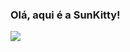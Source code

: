 ### Olá, aqui é a SunKitty! 
<img src="https://i.pinimg.com/564x/f4/49/da/f449da13d00c2e14c52c364210fb06ca.jpg">

<!--
<img src="https://i.pinimg.com/564x/2f/e9/5c/2fe95cca384692d6be149b6a873063e6.jpg">
**szcenery/szcenery** is a ✨ _special_ ✨ repository because its `README.md` (this file) appears on your GitHub profile.

Here are some ideas to get you started:

- 🔭 I’m currently working on ...
- 🌱 I’m currently learning ...
- 👯 I’m looking to collaborate on ...
- 🤔 I’m looking for help with ...
- 💬 Ask me about ...
- 📫 How to reach me: ...
- 😄 Pronouns: ...
- ⚡ Fun fact: ...
-->
